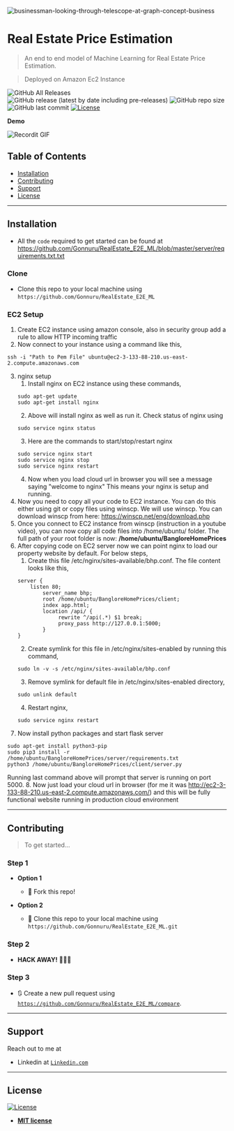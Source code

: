 ![businessman-looking-through-telescope-at-graph-concept-business](https://user-images.githubusercontent.com/28786206/86876609-1a3b6300-c0b3-11ea-8d79-15c47930f552.jpg)

# Real Estate Price Estimation

> An end to end model of Machine Learning for Real Estate Price Estimation. 

> Deployed on Amazon Ec2 Instance

![GitHub All Releases](https://img.shields.io/github/downloads/Gonnuru/RealEstate_E2E_ML/total?color=%23%2300FF00&logo=GitHub) ![GitHub release (latest by date including pre-releases)](https://img.shields.io/github/v/release/Gonnuru/RealEstate_E2E_ML?include_prereleases) ![GitHub repo size](https://img.shields.io/github/repo-size/Gonnuru/RealEstate_E2E_ML) ![GitHub last commit](https://img.shields.io/github/last-commit/Gonnuru/RealEstate_E2E_ML) [![License](http://img.shields.io/:license-mit-blue.svg?style=flat-square)](http://badges.mit-license.org)


**Demo**

![Recordit GIF](http://g.recordit.co/P8J3lyqoJU.gif)

## Table of Contents



- [Installation](#installation)
- [Contributing](#contributing)
- [Support](#support)
- [License](#license)


---


## Installation

- All the `code` required to get started can be found at https://github.com/Gonnuru/RealEstate_E2E_ML/blob/master/server/requirements.txt.txt


### Clone

- Clone this repo to your local machine using `https://github.com/Gonnuru/RealEstate_E2E_ML`

### EC2 Setup

1. Create EC2 instance using amazon console, also in security group add a rule to allow HTTP incoming traffic
2. Now connect to your instance using a command like this,
```
ssh -i "Path to Pem File" ubuntu@ec2-3-133-88-210.us-east-2.compute.amazonaws.com
```
3. nginx setup
   1. Install nginx on EC2 instance using these commands,
   ```
   sudo apt-get update
   sudo apt-get install nginx
   ```
   2. Above will install nginx as well as run it. Check status of nginx using
   ```
   sudo service nginx status
   ```
   3. Here are the commands to start/stop/restart nginx
   ```
   sudo service nginx start
   sudo service nginx stop
   sudo service nginx restart
   ```
   4. Now when you load cloud url in browser you will see a message saying "welcome to nginx" This means your nginx is setup and running.
4. Now you need to copy all your code to EC2 instance. You can do this either using git or copy files using winscp. We will use winscp. You can download winscp from here: https://winscp.net/eng/download.php
5. Once you connect to EC2 instance from winscp (instruction in a youtube video), you can now copy all code files into /home/ubuntu/ folder. The full path of your root folder is now: **/home/ubuntu/BangloreHomePrices**
6.  After copying code on EC2 server now we can point nginx to load our property website by default. For below steps,
    1. Create this file /etc/nginx/sites-available/bhp.conf. The file content looks like this,
    ```
    server {
	    listen 80;
            server_name bhp;
            root /home/ubuntu/BangloreHomePrices/client;
            index app.html;
            location /api/ {
                 rewrite ^/api(.*) $1 break;
                 proxy_pass http://127.0.0.1:5000;
            }
    }
    ```
    2. Create symlink for this file in /etc/nginx/sites-enabled by running this command,
    ```
    sudo ln -v -s /etc/nginx/sites-available/bhp.conf
    ```
    3. Remove symlink for default file in /etc/nginx/sites-enabled directory,
    ```
    sudo unlink default
    ```
    4. Restart nginx,
    ```
    sudo service nginx restart
    ```
7. Now install python packages and start flask server
```
sudo apt-get install python3-pip
sudo pip3 install -r /home/ubuntu/BangloreHomePrices/server/requirements.txt
python3 /home/ubuntu/BangloreHomePrices/client/server.py
```
Running last command above will prompt that server is running on port 5000.
8. Now just load your cloud url in browser (for me it was http://ec2-3-133-88-210.us-east-2.compute.amazonaws.com/) and this will be fully functional website running in production cloud environment



---

## Contributing

> To get started...

### Step 1

- **Option 1**
    - 🍴 Fork this repo!

- **Option 2**
    - 👯 Clone this repo to your local machine using `https://github.com/Gonnuru/RealEstate_E2E_ML.git`

### Step 2

- **HACK AWAY!** 🔨🔨🔨

### Step 3

- 🔃 Create a new pull request using <a href="https://github.com/Gonnuru/RealEstate_E2E_ML/compare" target="_blank">`https://github.com/Gonnuru/RealEstate_E2E_ML/compare`</a>.

---


## Support

Reach out to me at 
- Linkedin at <a href="https://www.linkedin.com/in/sampathgonnuru" target="_blank">`Linkedin.com`</a>

---


## License

[![License](http://img.shields.io/:license-mit-blue.svg?style=flat-square)](http://badges.mit-license.org)

- **[MIT license](http://opensource.org/licenses/mit-license.php)**
